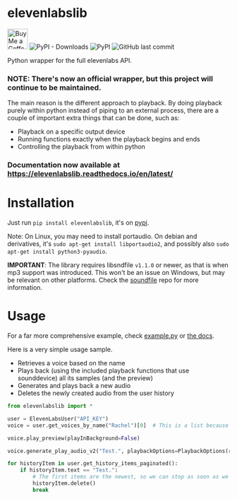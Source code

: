 # elevenlabslib
<a href='https://ko-fi.com/lugia19' target='_blank'><img height='35' style='border:0px;height:46px;' src='https://az743702.vo.msecnd.net/cdn/kofi3.png?v=0' border='0' alt='Buy Me a Coffee at ko-fi.com' /></a>
![PyPI - Downloads](https://img.shields.io/pypi/dm/elevenlabslib?color=%23009FFFFF&style=for-the-badge)
![PyPI](https://img.shields.io/pypi/v/elevenlabslib?color=%23FE6137&style=for-the-badge)
![GitHub last commit](https://img.shields.io/github/last-commit/lugia19/elevenlabslib?style=for-the-badge)

Python wrapper for the full elevenlabs API.

### NOTE: There's now an official wrapper, but this project will continue to be maintained.

The main reason is the different approach to playback. By doing playback purely within python instead of piping to an external process, there are a couple of important extra things that can be done, such as:
- Playback on a specific output device
- Running functions exactly when the playback begins and ends
- Controlling the playback from within python


### **Documentation now available at https://elevenlabslib.readthedocs.io/en/latest/**

# Installation

Just run `pip install elevenlabslib`, it's on [pypi](https://pypi.org/project/elevenlabslib/).

Note: On Linux, you may need to install portaudio. On debian and derivatives, it's `sudo apt-get install libportaudio2`, and possibly also `sudo apt-get install python3-pyaudio`.

**IMPORTANT**: The library requires libsndfile `v1.1.0` or newer, as that is when mp3 support was introduced. This won't be an issue on Windows, but may be relevant on other platforms. Check the [soundfile](https://github.com/bastibe/python-soundfile#installation) repo for more information.

# Usage

For a far more comprehensive example, check [example.py](https://github.com/lugia19/elevenlabslib/blob/master/example.py) or [the docs](https://elevenlabslib.readthedocs.io/en/latest/).

Here is a very simple usage sample. 
- Retrieves a voice based on the name
- Plays back (using the included playback functions that use sounddevice) all its samples (and the preview) 
- Generates and plays back a new audio
- Deletes the newly created audio from the user history

```py
from elevenlabslib import *

user = ElevenLabsUser("API_KEY")
voice = user.get_voices_by_name("Rachel")[0]  # This is a list because multiple voices can have the same name

voice.play_preview(playInBackground=False)

voice.generate_play_audio_v2("Test.", playbackOptions=PlaybackOptions(runInBackground=False))

for historyItem in user.get_history_items_paginated():
    if historyItem.text == "Test.":
        # The first items are the newest, so we can stop as soon as we find one.
        historyItem.delete()
        break
```
